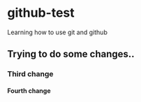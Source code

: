 # github-test
Learning how to use git and github

## Trying to do some changes..
### Third change
#### Fourth change
